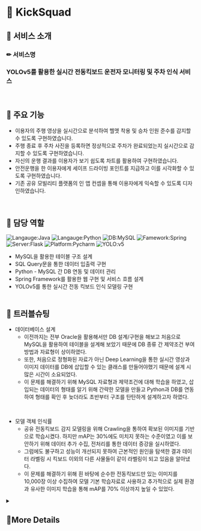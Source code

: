 # 🚓 KickSquad

## 📌 서비스 소개
### ✏ 서비스명 
### YOLOv5를 활용한 실시간 전동킥보드 운전자 모니터링 및 주차 인식 서비스
<br>

## 📌 주요 기능
* 이용자의 주행 영상을 실시간으로 분석하여 헬멧 착용 및 승차 인원 준수를 감지할 수 있도록 구현하였습니다.
* 주행 종료 후 주차 사진을 등록하면 정상적으로 주차가 완료되었는지 실시간으로 감지할 수 있도록 구현하였습니다.
* 자신의 운행 결과를 이용자가 보기 쉽도록 차트를 활용하여 구현하였습니다. 
* 안전운행을 한 이용자에게 세이프 드라이빙 포인트를 지급하고 이를 시각화할 수 있도록 구현하였습니다.
* 기존 공유 모빌리티 플랫폼의 인 앱 컨셉을 통해 이용자에게 익숙할 수 있도록 디자인하였습니다.
<br>

## 📌 담당 역할
![Langauge:Java](https://img.shields.io/badge/Langauge-Java-green) ![Langauge:Python](https://img.shields.io/badge/Langauge-Python-orange) ![DB:MySQL](https://img.shields.io/badge/DB-MySQL-yellow) ![Famework:Spring](https://img.shields.io/badge/Famework-Spring-red) ![Server:Flask](https://img.shields.io/badge/Server-Flask/Tomcat-blue) ![Platform:Pycharm](https://img.shields.io/badge/Platform-Pycharm-skyblue) ![YOLO:v5](https://img.shields.io/badge/YOLO-v5-purple)
* MySQL을 활용한 테이블 구조 설계
* SQL Query문을 통한 데이터 입출력 구현
* Python - MySQL 간 DB 연동 및 데이터 관리
* Spring Framework를 활용한 웹 구현 및 서비스 흐름 설계
* YOLOv5를 통한 실시간 전동 킥보드 인식 모델링 구현
<br><br>

## 📌 트러블슈팅
* 데이터베이스 설계<br>
	- 이전까지는 전부 Oracle을 활용해서만 DB 설계/구현을 해보고 처음으로 MySQL을 활용하여 테이블을 설계해 보았기 때문에 DB 종류 간 제약조건 부여 방법과 자료형이 상이하였다.
	- 또한, 처음으로 정형화된 자료가 아닌 Deep Learning을 통한 실시간 영상과 이미지 데이터를 DB에 삽입할 수 있는 클래스를 만들어야했기 때문에 설계 시 많은 시간이 소요되었다.
	- 이 문제를 해결하기 위해 MySQL 자료형과 제약조건에 대해 학습을 하였고, 삽입되는 데이터의 형태를 알기 위해 간략한 모델을 만들고 Python과 DB를 연동하여 형태를 확인 후 늦더라도 초반부터 구조를 탄탄하게 설계하고자 하였다.
<br>
 
* 모델 객체 인식률 <br>
    - 공유 전동킥보드 감지 모델링을 위해 Crawling을 통하여 확보된 이미지를 기반으로 학습시켰다. 하지만 mAP는 30%에도 미치지 못하는 수준이였고 이를 보안하기 위해 데이터 추가 수집, 전처리를 통한 데이터 증강을 실시하였다.
    - 그럼에도 불구하고 성능이 개선되지 못하여 근본적인 원인을 탐색한 결과 데이터 라벨링 시 킥보드 이외의 다른 사물들이 같이 라벨링이 되고 있음을 알아냈다.
    - 이 문제를 해결하기 위해 흰 바탕에 순수한 전동킥보드만 있는 이미지를 10,000장 이상 수집하여 모델 기본 학습자료로 사용하고 추가적으로 실제 환경과 유사한 이미지 학습을 통해 mAP를 70% 이상까지 높일 수 있었다.

<details>
<summary><h2>🧾More Details</h2></summary>

## 📌 프로젝트 기간
2022.07.28 ~ 2022.08.22
<br><br>

## 📌 SW유스케이스
![image](https://user-images.githubusercontent.com/103620466/185776514-e2182d99-c639-4327-8655-19b6e60c54d5.png)
<br><br>
	
## 📌 ER다이어그램
![image](https://user-images.githubusercontent.com/103620466/185775183-33fd4d86-3837-46f1-8c5d-9ca798b68d77.png)
<br><br>

## 📌 화면 구성

### 메인화면 / 주행화면 / 주차화면
![image](https://user-images.githubusercontent.com/103620466/185775407-0681dab8-6bb2-422b-a430-c90d87b24435.png)
<br><br>

### 운행종료 화면 / 내역조회 화면 / 내역 상세보기 화면
![image](https://user-images.githubusercontent.com/103620466/185775448-742a46c4-3e6d-4a90-8b49-6c2f6ab2b17e.png)
<br><br>
</details>
